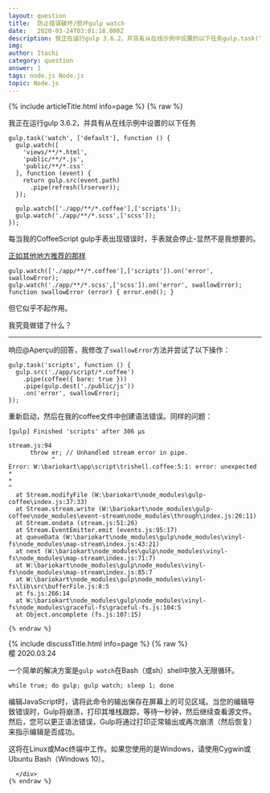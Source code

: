 ```yaml
---
layout: question
title:  防止错误破坏/损坏gulp watch
date:   2020-03-24T03:01:18.000Z
description: 我正在运行gulp 3.6.2，并具有从在线示例中设置的以下任务gulp.task('watch', \['default'\], function ()...
img: 
author: Itachi
category: question
answer: 1
tags: node.js Node.js
topic: Node.js
---
```

<div class="article-root">
  <div class="article">
    {% include articleTitle.html info=page %}
    {% raw %}
    <div class="article-content"><p><font style="vertical-align: inherit;"><font style="vertical-align: inherit;">我正在运行gulp 3.6.2，并具有从在线示例中设置的以下任务</font></font></p>

<pre><code>gulp.task('watch', ['default'], function () {<font></font>
  gulp.watch([<font></font>
    'views/**/*.html',        <font></font>
    'public/**/*.js',<font></font>
    'public/**/*.css'        <font></font>
  ], function (event) {<font></font>
    return gulp.src(event.path)<font></font>
      .pipe(refresh(lrserver));<font></font>
  });<font></font>
<font></font>
  gulp.watch(['./app/**/*.coffee'],['scripts']);<font></font>
  gulp.watch('./app/**/*.scss',['scss']);<font></font>
});<font></font>
</code></pre>

<p><font style="vertical-align: inherit;"><font style="vertical-align: inherit;">每当我的CoffeeScript gulp手表出现错误时，手表就会停止-显然不是我想要的。</font></font></p>

<p><a href="https://github.com/gulpjs/gulp/issues/71" rel="noreferrer"><font style="vertical-align: inherit;"><font style="vertical-align: inherit;">正如其他地方推荐的那样</font></font></a></p>

<pre><code>gulp.watch(['./app/**/*.coffee'],['scripts']).on('error', swallowError);<font></font>
gulp.watch('./app/**/*.scss',['scss']).on('error', swallowError);<font></font>
function swallowError (error) { error.end(); }<font></font>
</code></pre>

<p><font style="vertical-align: inherit;"><font style="vertical-align: inherit;">但它似乎不起作用。</font></font></p>

<p><font style="vertical-align: inherit;"><font style="vertical-align: inherit;">我究竟做错了什么？</font></font></p>

<hr>

<p><font style="vertical-align: inherit;"><font style="vertical-align: inherit;">响应@Aperçu的回答，我修改了</font></font><code>swallowError</code><font style="vertical-align: inherit;"><font style="vertical-align: inherit;">方法并尝试了以下操作：</font></font></p>

<pre><code>gulp.task('scripts', function () {<font></font>
  gulp.src('./app/script/*.coffee')<font></font>
    .pipe(coffee({ bare: true }))<font></font>
    .pipe(gulp.dest('./public/js'))<font></font>
    .on('error', swallowError);<font></font>
});<font></font>
</code></pre>

<p><font style="vertical-align: inherit;"><font style="vertical-align: inherit;">重新启动，然后在我的coffee文件中创建语法错误。</font><font style="vertical-align: inherit;">同样的问题：</font></font></p>

<pre><code>[gulp] Finished 'scripts' after 306 μs<font></font>
<font></font>
stream.js:94<font></font>
      throw er; // Unhandled stream error in pipe.<font></font>
            ^<font></font>
Error: W:\bariokart\app\script\trishell.coffee:5:1: error: unexpected *<font></font>
*<font></font>
^<font></font>
  at Stream.modifyFile (W:\bariokart\node_modules\gulp-coffee\index.js:37:33)<font></font>
  at Stream.stream.write (W:\bariokart\node_modules\gulp-coffee\node_modules\event-stream\node_modules\through\index.js:26:11)<font></font>
  at Stream.ondata (stream.js:51:26)<font></font>
  at Stream.EventEmitter.emit (events.js:95:17)<font></font>
  at queueData (W:\bariokart\node_modules\gulp\node_modules\vinyl-fs\node_modules\map-stream\index.js:43:21)<font></font>
  at next (W:\bariokart\node_modules\gulp\node_modules\vinyl-fs\node_modules\map-stream\index.js:71:7)<font></font>
  at W:\bariokart\node_modules\gulp\node_modules\vinyl-fs\node_modules\map-stream\index.js:85:7<font></font>
  at W:\bariokart\node_modules\gulp\node_modules\vinyl-fs\lib\src\bufferFile.js:8:5<font></font>
  at fs.js:266:14<font></font>
  at W:\bariokart\node_modules\gulp\node_modules\vinyl-fs\node_modules\graceful-fs\graceful-fs.js:104:5<font></font>
  at Object.oncomplete (fs.js:107:15)<font></font>
</code></pre></div>
    {% endraw %}
  </div>

  <div class="discuss-wrapper">
    {% include discussTitle.html info=page %}
    {% raw %}
    <div class="discuss-item">
        <div class="discuss-parent">
          <div class="discuss-meta">
            <span class="discuss-user">樱</span>
            <span class="discuss-time">2020.03.24</span>
          </div>
          <div class="discuss-comment"><p><font style="vertical-align: inherit;"><font style="vertical-align: inherit;">一个简单的解决方案是</font></font><code>gulp watch</code><font style="vertical-align: inherit;"><font style="vertical-align: inherit;">在Bash（或sh）shell中</font><font style="vertical-align: inherit;">放入</font><font style="vertical-align: inherit;">无限循环。</font></font></p>

<p><code>while true; do gulp; gulp watch; sleep 1; done</code></p>

<p><font style="vertical-align: inherit;"><font style="vertical-align: inherit;">编辑JavaScript时，请将此命令的输出保存在屏幕上的可见区域。</font><font style="vertical-align: inherit;">当您的编辑导致错误时，Gulp将崩溃，打印其堆栈跟踪，等待一秒钟，然后继续查看源文件。</font><font style="vertical-align: inherit;">然后，您可以更正语法错误，Gulp将通过打印正常输出或再次崩溃（然后恢复）来指示编辑是否成功。</font></font></p>

<p><font style="vertical-align: inherit;"><font style="vertical-align: inherit;">这将在Linux或Mac终端中工作。</font><font style="vertical-align: inherit;">如果您使用的是Windows，请使用Cygwin或Ubuntu Bash（Windows 10）。</font></font></p></div>
        </div>
        
      </div>
    {% endraw %}
  </div>
<div>
